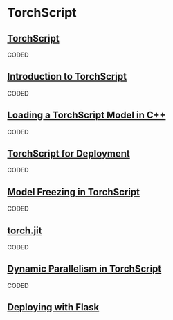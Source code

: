 # TorchScript

## [TorchScript](https://pytorch.org/docs/master/jit.html)

CODED

## [Introduction to TorchScript](https://pytorch.org/tutorials/beginner/Intro_to_TorchScript_tutorial.html)

CODED

## [Loading a TorchScript Model in C++](https://pytorch.org/tutorials/advanced/cpp_export.html)

CODED

## [TorchScript for Deployment](https://pytorch.org/tutorials/recipes/torchscript_inference.html)

CODED

## [Model Freezing in TorchScript](https://pytorch.org/tutorials/prototype/torchscript_freezing.html)

CODED

## [torch.jit](https://pytorch.org/docs/master/jit.html)

CODED

## [Dynamic Parallelism in TorchScript](https://pytorch.org/tutorials/advanced/torch-script-parallelism.html?highlight=torchscript)

CODED

## [Deploying with Flask](https://pytorch.org/tutorials/recipes/deployment_with_flask.html)
